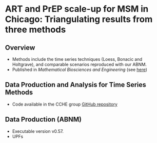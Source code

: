 # ART and PrEP scale-up for MSM in Chicago: Triangulating results from three methods

## Overview
  - Methods include the time series techniques (Loess, Bonacic and Holtgrave), and comparable scenarios reproduced with our ABNM.
  - Published in _Mathematical Biosciences and Engineering_ (see [here](https://pubmed.ncbi.nlm.nih.gov/34198418/))

## Data Production and Analysis for Time Series Methods
  - Code available in the CCHE group [GitHub repository](https://github.com/UChicago-CCHE-Modeling/projections/blob/main/time-series-analysis.R)
 
 ## Data Production (ABNM)
  - Executable version v0.57.
  - UPFs 

